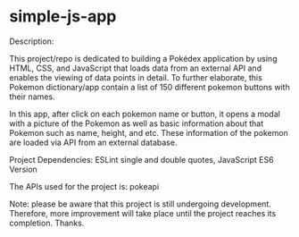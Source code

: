 # simple-js-app

Description: 

 This project/repo is dedicated to building a Pokédex application by using HTML, CSS, and JavaScript that loads data from an external API and enables the viewing of data points in detail. To further elaborate, this Pokemon dictionary/app contain a list of 150 different pokemon buttons with their names. 
 
In this app, after click on each pokemon name or button, it opens a modal with a picture of the Pokemon as well as basic information about that Pokemon such as name, height, and etc. These information of the pokemon are loaded via API from an external database.

Project Dependencies: ESLint single and double quotes, JavaScript ES6 Version

The APIs used for the project is: pokeapi

Note: please be aware that this project is still undergoing development. Therefore, more improvement will take place until the project reaches its completion. Thanks.
